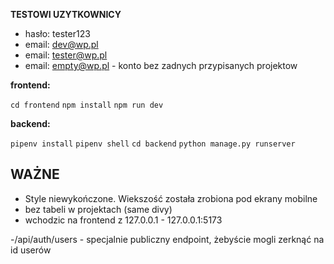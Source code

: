 **TESTOWI UZYTKOWNICY**
- hasło: tester123
- email: dev@wp.pl
- email: tester@wp.pl
- email: empty@wp.pl - konto bez zadnych przypisanych projektow

**frontend:**


`cd frontend`
`npm install`
`npm run dev`


**backend:**

`pipenv install`
`pipenv shell`
`cd backend`
`python manage.py runserver`


## WAŻNE
- Style niewykończone. Wiekszość została zrobiona pod ekrany mobilne
- bez tabeli w projektach (same divy)
- wchodzic na frontend z 127.0.0.1  -  127.0.0.1:5173


-/api/auth/users   - specjalnie publiczny endpoint, żebyście mogli zerknąć na id userów
